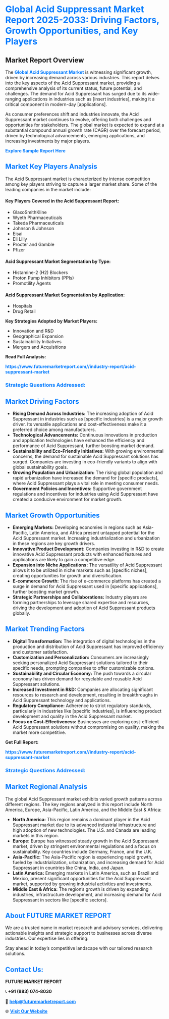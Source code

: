 <h1 style="color: #007BFF;">Global Acid Suppressant Market Report 2025-2033: Driving Factors, Growth Opportunities, and Key Players</h1>

<section id="overview">
<h2>Market Report Overview</h2>
<p>The <a href="https://www.futuremarketreport.com//industry-report/acid-suppressant-market" style="color: #007BFF; text-decoration: none;"><strong>Global Acid Suppressant Market</strong></a> is witnessing significant growth, driven by increasing demand across various industries. This report delves into the key aspects of the Acid Suppressant market, providing a comprehensive analysis of its current status, future potential, and challenges. The demand for Acid Suppressant has surged due to its wide-ranging applications in industries such as [insert industries], making it a critical component in modern-day [applications].</p>
<p>As consumer preferences shift and industries innovate, the Acid Suppressant market continues to evolve, offering both challenges and opportunities for stakeholders. The global market is expected to expand at a substantial compound annual growth rate (CAGR) over the forecast period, driven by technological advancements, emerging applications, and increasing investments by major players.</p>
</section>

<section id="overview">
<p><a href="https://www.futuremarketreport.com//request-sample/reportId=79422" style="color: #007BFF; text-decoration: none;"><strong>Explore Sample Report Here</strong></a></p>
</section>

<section id="key-players">
<h2 style="color: #007BFF;">Market Key Players Analysis</h2>
<p>The Acid Suppressant market is characterized by intense competition among key players striving to capture a larger market share. Some of the leading companies in the market include:</p>
<h4>Key Players Covered in the Acid Suppressant Report:</h4>
<ul><li>GlaxoSmithKline</li><li>Wyeth Pharmaceuticals</li><li>Takeda Pharmaceuticals</li><li>Johnson &amp; Johnson</li><li>Eisai</li><li>Eli Lilly</li><li>Procter and Gamble</li><li>Pfizer</li></ul>
<h4>Acid Suppressant Market Segmentation by Type:</h4>
<ul><li>Histamine-2 (H2) Blockers</li><li>Proton Pump Inhibitors (PPIs)</li><li>Promotility Agents</li></ul>

<h4>Acid Suppressant Market Segmentation by Application:</h4>
<ul><li>Hospitals</li><li>Drug Retail</li></ul>
<p><strong>Key Strategies Adopted by Market Players:</strong></p>
<ul>
<li>Innovation and R&D</li>
<li>Geographical Expansion</li>
<li>Sustainability Initiatives</li>
<li>Mergers and Acquisitions</li>
</ul>
</section>

<section>
<p><strong>Read Full Analysis: </strong></p><a href="https://www.futuremarketreport.com//industry-report/acid-suppressant-market" style="color: #007BFF; text-decoration: none;"><strong>https://www.futuremarketreport.com//industry-report/acid-suppressant-market</strong></a>
<h3 style="color: #007BFF;">Strategic Questions Addressed:</h3>
</section>

<section id="driving-factors">
<h2 style="color: #007BFF;">Market Driving Factors</h2>
<ul>
<li><strong>Rising Demand Across Industries:</strong> The increasing adoption of Acid Suppressant in industries such as [specific industries] is a major growth driver. Its versatile applications and cost-effectiveness make it a preferred choice among manufacturers.</li>
<li><strong>Technological Advancements:</strong> Continuous innovations in production and application technologies have enhanced the efficiency and performance of Acid Suppressant, further boosting market demand.</li>
<li><strong>Sustainability and Eco-Friendly Initiatives:</strong> With growing environmental concerns, the demand for sustainable Acid Suppressant solutions has surged. Companies are investing in eco-friendly variants to align with global sustainability goals.</li>
<li><strong>Growing Population and Urbanization:</strong> The rising global population and rapid urbanization have increased the demand for [specific products], where Acid Suppressant plays a vital role in meeting consumer needs.</li>
<li><strong>Government Policies and Incentives:</strong> Supportive government regulations and incentives for industries using Acid Suppressant have created a conducive environment for market growth.</li>
</ul>
</section>

<section id="growth-opportunities">
<h2 style="color: #007BFF;">Market Growth Opportunities</h2>
<ul>
<li><strong>Emerging Markets:</strong> Developing economies in regions such as Asia-Pacific, Latin America, and Africa present untapped potential for the Acid Suppressant market. Increasing industrialization and urbanization in these regions are key growth drivers.</li>
<li><strong>Innovative Product Development:</strong> Companies investing in R&D to create innovative Acid Suppressant products with enhanced features and applications are likely to gain a competitive edge.</li>
<li><strong>Expansion into Niche Applications:</strong> The versatility of Acid Suppressant allows it to be utilized in niche markets such as [specific niches], creating opportunities for growth and diversification.</li>
<li><strong>E-commerce Growth:</strong> The rise of e-commerce platforms has created a surge in demand for Acid Suppressant used in [specific applications], further boosting market growth.</li>
<li><strong>Strategic Partnerships and Collaborations:</strong> Industry players are forming partnerships to leverage shared expertise and resources, driving the development and adoption of Acid Suppressant products globally.</li>
</ul>
</section>

<section id="trending-factors">
<h2 style="color: #007BFF;">Market Trending Factors</h2>
<ul>
<li><strong>Digital Transformation:</strong> The integration of digital technologies in the production and distribution of Acid Suppressant has improved efficiency and customer satisfaction.</li>
<li><strong>Customization and Personalization:</strong> Consumers are increasingly seeking personalized Acid Suppressant solutions tailored to their specific needs, prompting companies to offer customizable options.</li>
<li><strong>Sustainability and Circular Economy:</strong> The push towards a circular economy has driven demand for recyclable and reusable Acid Suppressant solutions.</li>
<li><strong>Increased Investment in R&D:</strong> Companies are allocating significant resources to research and development, resulting in breakthroughs in Acid Suppressant technology and applications.</li>
<li><strong>Regulatory Compliance:</strong> Adherence to strict regulatory standards, particularly in industries like [specific industries], is influencing product development and quality in the Acid Suppressant market.</li>
<li><strong>Focus on Cost-Effectiveness:</strong> Businesses are exploring cost-efficient Acid Suppressant solutions without compromising on quality, making the market more competitive.</li>
</ul>
</section>

<section>
<p><strong>Get Full Report: </strong></p><a href="https://www.futuremarketreport.com//industry-report/acid-suppressant-market" style="color: #007BFF; text-decoration: none;"><strong>https://www.futuremarketreport.com//industry-report/acid-suppressant-market</strong></a>
<h3 style="color: #007BFF;">Strategic Questions Addressed:</h3>
</section>


<section id="regional-analysis">
<h2 style="color: #007BFF;">Market Regional Analysis</h2>
<p>The global Acid Suppressant market exhibits varied growth patterns across different regions. The key regions analyzed in this report include North America, Europe, Asia-Pacific, Latin America, and the Middle East & Africa:</p>
<ul>
<li><strong>North America:</strong> This region remains a dominant player in the Acid Suppressant market due to its advanced industrial infrastructure and high adoption of new technologies. The U.S. and Canada are leading markets in this region.</li>
<li><strong>Europe:</strong> Europe has witnessed steady growth in the Acid Suppressant market, driven by stringent environmental regulations and a focus on sustainability. Key countries include Germany, France, and the U.K.</li>
<li><strong>Asia-Pacific:</strong> The Asia-Pacific region is experiencing rapid growth, fueled by industrialization, urbanization, and increasing demand for Acid Suppressant in countries like China, India, and Japan.</li>
<li><strong>Latin America:</strong> Emerging markets in Latin America, such as Brazil and Mexico, present significant opportunities for the Acid Suppressant market, supported by growing industrial activities and investments.</li>
<li><strong>Middle East & Africa:</strong> The region’s growth is driven by expanding industries, infrastructure development, and increasing demand for Acid Suppressant in sectors like [specific sectors].</li>
</ul>
</section>

<footer>
<h2 style="color: #007BFF;">About FUTURE MARKET REPORT</h2>
<p>We are a trusted name in market research and advisory services, delivering actionable insights and strategic support to businesses across diverse industries. Our expertise lies in offering:</p>

<p>Stay ahead in today’s competitive landscape with our tailored research solutions.</p>

<h2 style="color: #007BFF;">Contact Us:</h2>
<p><strong>FUTURE MARKET REPORT</strong></p>
<p>📞 <strong>+91 (883) 074-8030</strong></p>
<p>📧 <strong><a href="mailto:help@futuremarketreport.com" style="color: #007BFF;">help@futuremarketreport.com</a></strong></p>
<p>🌐 <strong><a href="https://www.futuremarketreport.com/" style="color: #007BFF;">Visit Our Website</a></strong></p>
</footer>